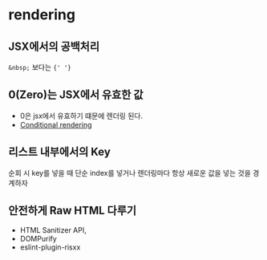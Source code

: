 # rendering

## JSX에서의 공백처리

`&nbsp;` 보다는 `{' '}`

## 0(Zero)는 JSX에서 유효한 값

- 0은 jsx에서 유효하기 떄문에 렌더링 된다.
- [Conditional rendering](https://react.dev/learn/conditional-rendering)

## 리스트 내부에서의 Key

순회 시 key를 넣을 때 단순 index를 넣거나 렌더링마다 항상 새로운 값을 넣는 것을 경계하자

## 안전하게 Raw HTML 다루기

- HTML Sanitizer API,
- DOMPurify
- eslint-plugin-risxx
